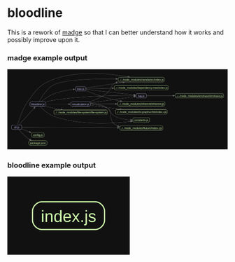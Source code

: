 # bloodline

This is a rework of [madge](https://github.com/pahen/madge) so that I can better understand how it works and possibly improve upon it.

### madge example output
![dependencies via madge](./graph-madge.svg)

### bloodline example output
![dependencies via bloodline](./graph.svg)
